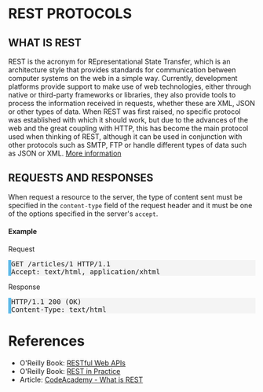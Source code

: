 # REST PROTOCOLS

## WHAT IS REST 
REST is the acronym for REpresentational State Transfer, which is an architecture style that provides standards for communication between computer systems on the web in a simple way.
Currently, development platforms provide support to make use of web technologies, either through native or third-party frameworks or libraries, they also provide tools to process the information received in requests, whether these are XML, JSON or other types of data.
When REST was first raised, no specific protocol was established with which it should work, but due to the advances of the web and the great coupling with HTTP, this has become the main protocol used when thinking of REST, although it can be used in conjunction with other protocols such as SMTP, FTP or handle different types of data such as JSON or XML. [More information](https://learning.oreilly.com/library/view/rest-in-practice/9781449383312/ch01.html#technology_support)

## REQUESTS AND RESPONSES
When request a resource to the server, the type of content sent must be specified in the `content-type` field of the request header and it must be one of the options specified in the server's `accept`.

#### Example

Request
<pre style="background-color: #F4F4F4; border-left: 6px solid #5EBAE9;">
GET /articles/1 HTTP/1.1
Accept: text/html, application/xhtml
</pre>

Response
<pre style="background-color: #F4F4F4; border-left: 6px solid #5EBAE9;">
HTTP/1.1 200 (OK)
Content-Type: text/html
</pre>

# References
- O'Reilly Book: [RESTful Web APIs](https://learning.oreilly.com/library/view/restful-web-apis/9781449359713/)
- O'Reilly Book: [REST in Practice](https://learning.oreilly.com/library/view/rest-in-practice/9781449383312/)
- Article: [CodeAcademy - What is REST](https://www.codecademy.com/article/what-is-rest)